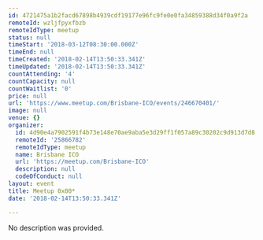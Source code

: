 ```yaml
---
id: 4721475a1b2facd67898b4939cdf19177e96fc9fe0e0fa34859388d34f0a9f2a
remoteId: wzljfpyxfbzb
remoteIdType: meetup
status: null
timeStart: '2018-03-12T08:30:00.000Z'
timeEnd: null
timeCreated: '2018-02-14T13:50:33.341Z'
timeUpdated: '2018-02-14T13:50:33.341Z'
countAttending: '4'
countCapacity: null
countWaitlist: '0'
price: null
url: 'https://www.meetup.com/Brisbane-ICO/events/246670401/'
image: null
venue: {}
organizer:
  id: 4d90e4a7902591f4b73e148e70ae9aba5e3d29ff1f057a89c30202c9d913d7d8
  remoteId: '25866782'
  remoteIdType: meetup
  name: Brisbane ICO
  url: 'https://meetup.com/Brisbane-ICO'
  description: null
  codeOfConduct: null
layout: event
title: Meetup 0x00*
date: '2018-02-14T13:50:33.341Z'

---
```

No description was provided.
